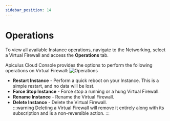 ```yaml
---
sidebar_position: 14
---
```

# Operations

To view all available Instance operations, navigate to the Networking, select a Virtual Firewall and access the **Operations** tab.

Apiculus Cloud Console provides the options to perform the following operations on Virtual Firewall:
![Operations](img/Operations.png)
- **Restart Instance** - Perform a quick reboot on your Instance. This is a simple restart, and no data will be lost.
- **Force Stop Instance** - Force stop a running or a hung Virtual Firewall.
- **Rename Instance** - Rename the Virtual Firewall.
- **Delete Instance** - Delete the Virtual Firewall.   
  :::warning
  Deleting a Virtual Firewall will remove it entirely along with its subscription and is a non-reversible action.
  :::


